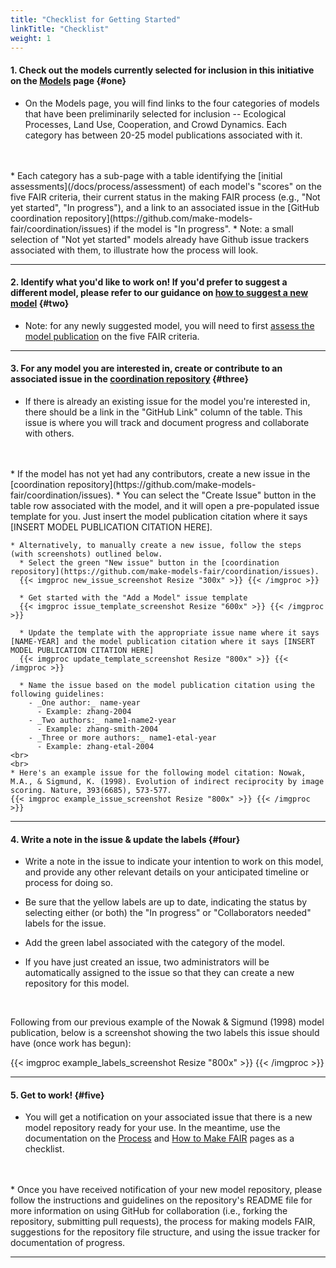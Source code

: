 ```yaml
---
title: "Checklist for Getting Started"
linkTitle: "Checklist"
weight: 1
---
```



#### __1. Check out the models currently selected for inclusion in this initiative on the [Models](/docs/models/) page__ {#one}
  * On the Models page, you will find links to the four categories of models that have been preliminarily selected for inclusion -- Ecological Processes, Land Use, Cooperation, and Crowd Dynamics. Each category has between 20-25 model publications associated with it.
  <br>
  <br>
  * Each category has a sub-page with a table identifying the [initial assessments](/docs/process/assessment) of each model's "scores" on the five FAIR criteria, their current status in the making FAIR process (e.g., "Not yet started", "In progress"), and a link to an associated issue in the [GitHub coordination repository](https://github.com/make-models-fair/coordination/issues) if the model is "In progress".
    * Note: a small selection of "Not yet started" models already have Github issue trackers associated with them, to illustrate how the process will look.

<hr>

#### __2. Identify what you'd like to work on! If you'd prefer to suggest a different model, please refer to our guidance on [how to suggest a new model](/docs/models/#new)__ {#two}
  * Note: for any newly suggested model, you will need to first [assess the model publication](/docs/process/assessment) on the five FAIR criteria.

<hr>

#### __3. For any model you are interested in, create or contribute to an associated issue in the [coordination repository](https://github.com/make-models-fair/coordination/issues)__ {#three}
  * If there is already an existing issue for the model you're interested in, there should be a link in the "GitHub Link" column of the table. This issue is where you will track and document progress and collaborate with others.
  <br>
  <br>
  * If the model has not yet had any contributors, create a new issue in the [coordination repository](https://github.com/make-models-fair/coordination/issues).
    * You can select the "Create Issue" button in the table row associated with the model, and it will open a pre-populated issue template for you. Just insert the model publication citation where it says [INSERT MODEL PUBLICATION CITATION HERE].
   
    * Alternatively, to manually create a new issue, follow the steps (with screenshots) outlined below.
      * Select the green "New issue" button in the [coordination repository](https://github.com/make-models-fair/coordination/issues).
      {{< imgproc new_issue_screenshot Resize "300x" >}} {{< /imgproc >}}

      * Get started with the "Add a Model" issue template
      {{< imgproc issue_template_screenshot Resize "600x" >}} {{< /imgproc >}}

      * Update the template with the appropriate issue name where it says [NAME-YEAR] and the model publication citation where it says [INSERT MODEL PUBLICATION CITATION HERE]
      {{< imgproc update_template_screenshot Resize "800x" >}} {{< /imgproc >}}

      * Name the issue based on the model publication citation using the following guidelines:
        - _One author:_ name-year
          - Example: zhang-2004
        - _Two authors:_ name1-name2-year
          - Example: zhang-smith-2004
        - _Three or more authors:_ name1-etal-year
          - Example: zhang-etal-2004
    <br>
    <br>
    * Here's an example issue for the following model citation: Nowak, M.A., & Sigmund, K. (1998). Evolution of indirect reciprocity by image scoring. Nature, 393(6685), 573-577.
    {{< imgproc example_issue_screenshot Resize "800x" >}} {{< /imgproc >}}
<hr>

#### __4. Write a note in the issue & update the labels__ {#four}
  * Write a note in the issue to indicate your intention to work on this model, and provide any other relevant details on your anticipated timeline or process for doing so.
 
  * Be sure that the yellow labels are up to date, indicating the status by selecting either (or both) the "In progress" or "Collaborators needed" labels for the issue.
 
  * Add the green label associated with the category of the model.
  
  * If you have just created an issue, two administrators will be automatically assigned to the issue so that they can create a new repository for this model.

<br>

  Following from our previous example of the Nowak & Sigmund (1998) model publication, below is a screenshot showing the two labels this issue should have (once work has begun):

  {{< imgproc example_labels_screenshot Resize "800x" >}} {{< /imgproc >}}

<hr>

#### __5. Get to work!__ {#five}
  * You will get a notification on your associated issue that there is a new model repository ready for your use. In the meantime, use the documentation on the [Process](/docs/process/) and [How to Make FAIR](/docs/process/how-to) pages as a checklist.
  <br>
  <br>
  * Once you have received notification of your new model repository, please follow the instructions and guidelines on the repository's README file for more information on using GitHub for collaboration (i.e., forking the repository, submitting pull requests), the process for making models FAIR, suggestions for the repository file structure, and using the issue tracker for documentation of progress.

<hr>
